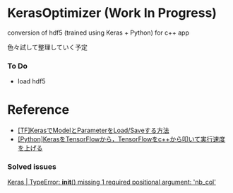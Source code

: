 # KerasOptimizer (Work In Progress)
conversion of hdf5 (trained using Keras + Python) for c++ app

色々試して整理していく予定

### To Do
* load hdf5

# Reference
* [[TF]KerasでModelとParameterをLoad/Saveする方法](https://qiita.com/supersaiakujin/items/b9c9da9497c2163d5a74)
* [[Python]KerasをTensorFlowから，TensorFlowをc++から叩いて実行速度を上げる](https://qiita.com/yukiB/items/1ea109eceda59b26cd64)


### Solved issues
[Keras | TypeError: __init__() missing 1 required positional argument: 'nb_col'](https://stackoverflow.com/questions/42947295/keras-typeerror-init-missing-1-required-positional-argument-nb-col#)
